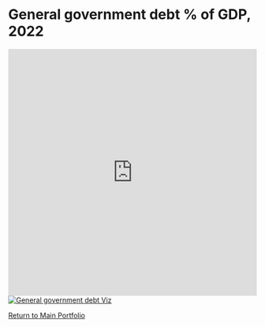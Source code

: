 # General government debt % of GDP, 2022
<iframe 
  src="https://data-viewer.oecd.org?chartId=b4130eeb-a6a7-440b-91fc-8e02e55a6bb0" 
  style="border: none; width: 100%; height: 500px;" 
  allowfullscreen="true">
</iframe>

<div class='tableauPlaceholder' id='viz1725923321336' style='position: relative'><noscript><a href='#'><img alt='General government debt Viz ' src='https:&#47;&#47;public.tableau.com&#47;static&#47;images&#47;Ge&#47;General_government_debt_Viz&#47;GeneralgovernmentdebtViz&#47;1_rss.png' style='border: none' /></a></noscript><object class='tableauViz'  style='display:none;'><param name='host_url' value='https%3A%2F%2Fpublic.tableau.com%2F' /> <param name='embed_code_version' value='3' /> <param name='site_root' value='' /><param name='name' value='General_government_debt_Viz&#47;GeneralgovernmentdebtViz' /><param name='tabs' value='no' /><param name='toolbar' value='yes' /><param name='static_image' value='https:&#47;&#47;public.tableau.com&#47;static&#47;images&#47;Ge&#47;General_government_debt_Viz&#47;GeneralgovernmentdebtViz&#47;1.png' /> <param name='animate_transition' value='yes' /><param name='display_static_image' value='yes' /><param name='display_spinner' value='yes' /><param name='display_overlay' value='yes' /><param name='display_count' value='yes' /><param name='language' value='en-US' /><param name='filter' value='publish=yes' /></object></div>                

<script type='text/javascript'>
  var divElement = document.getElementById('viz1725923321336');
  var vizElement = divElement.getElementsByTagName('object')[0];
  vizElement.style.width='100%';vizElement.style.height=(divElement.offsetWidth*0.75)+'px';
  var scriptElement = document.createElement('script');
  scriptElement.src = 'https://public.tableau.com/javascripts/api/viz_v1.js';
  vizElement.parentNode.insertBefore(scriptElement, vizElement);
</script>


[Return to Main Portfolio](/README.md)

